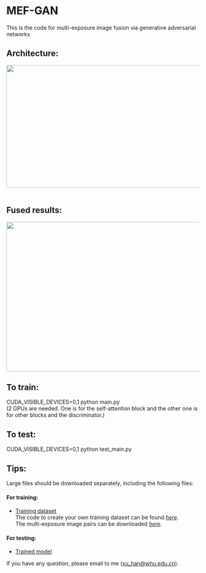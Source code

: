 # MEF-GAN
This is the code for multi-exposure image fusion via generative adversarial networks

## Architecture:<br>
<div align=center><img src="https://github.com/hanna-xu/MEF-GAN/blob/master/imgs/Architecture.png" width="740" height="320"/></div><br>

## Fused results:<br>
<div align=center><img src="https://github.com/hanna-xu/MEF-GAN/blob/master/imgs/results.png" width="700" height="390"/></div>

## To train:<br>
CUDA_VISIBLE_DEVICES=0,1 python main.py <br>
(2 GPUs are needed. One is for the self-attention block and the other one is for other blocks and the discriminator.)<br>

## To test:<br>
CUDA_VISIBLE_DEVICES=0,1 python test_main.py<br>

## Tips:<br>
Large files should be downloaded separately, including the following files: <br>
#### For training:<br>
* [Training dataset](https://pan.baidu.com/s/18hQyGNlhVb3oXAXOJ5LZCQ)<br>
The code to create your own training dataset can be found [*here*](https://github.com/hanna-xu/utils).<br>
The multi-exposure image pairs can be downloaded [*here*](https://github.com/csjcai/SICE). 

#### For testing:<br>
* [Trained model](https://pan.baidu.com/s/1zH6DC0N78Mw2jvPRB2I6HA)<br>

If you have any question, please email to me (xu_han@whu.edu.cn).

